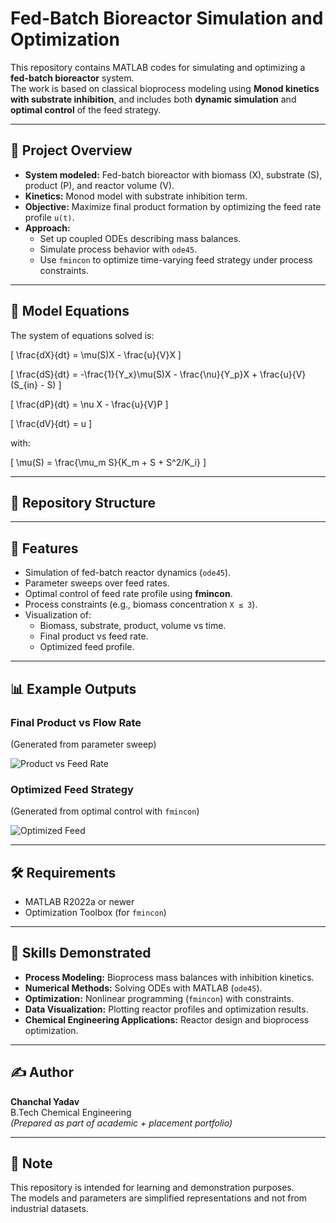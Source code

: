 # Fed-Batch Bioreactor Simulation and Optimization

This repository contains MATLAB codes for simulating and optimizing a **fed-batch bioreactor** system.  
The work is based on classical bioprocess modeling using **Monod kinetics with substrate inhibition**, and includes both **dynamic simulation** and **optimal control** of the feed strategy.

---

## 📌 Project Overview

- **System modeled:** Fed-batch bioreactor with biomass (X), substrate (S), product (P), and reactor volume (V).
- **Kinetics:** Monod model with substrate inhibition term.
- **Objective:** Maximize final product formation by optimizing the feed rate profile `u(t)`.
- **Approach:**
  - Set up coupled ODEs describing mass balances.
  - Simulate process behavior with `ode45`.
  - Use `fmincon` to optimize time-varying feed strategy under process constraints.

---

## 🧮 Model Equations

The system of equations solved is:

\[
\frac{dX}{dt} = \mu(S)X - \frac{u}{V}X
\]

\[
\frac{dS}{dt} = -\frac{1}{Y_x}\mu(S)X - \frac{\nu}{Y_p}X + \frac{u}{V}(S_{in} - S)
\]

\[
\frac{dP}{dt} = \nu X - \frac{u}{V}P
\]

\[
\frac{dV}{dt} = u
\]

with:

\[
\mu(S) = \frac{\mu_m S}{K_m + S + S^2/K_i}
\]

---

## 📂 Repository Structure

---

## 🚀 Features

- Simulation of fed-batch reactor dynamics (`ode45`).
- Parameter sweeps over feed rates.
- Optimal control of feed rate profile using **fmincon**.
- Process constraints (e.g., biomass concentration `X ≤ 3`).
- Visualization of:
  - Biomass, substrate, product, volume vs time.
  - Final product vs feed rate.
  - Optimized feed profile.

---

## 📊 Example Outputs

### Final Product vs Flow Rate
(Generated from parameter sweep)

![Product vs Feed Rate](plots/final_product_vs_feed.png)

### Optimized Feed Strategy
(Generated from optimal control with `fmincon`)

![Optimized Feed](plots/optimized_feed_profile.png)

---

## 🛠️ Requirements

- MATLAB R2022a or newer
- Optimization Toolbox (for `fmincon`)

---

## 📖 Skills Demonstrated

- **Process Modeling:** Bioprocess mass balances with inhibition kinetics.
- **Numerical Methods:** Solving ODEs with MATLAB (`ode45`).
- **Optimization:** Nonlinear programming (`fmincon`) with constraints.
- **Data Visualization:** Plotting reactor profiles and optimization results.
- **Chemical Engineering Applications:** Reactor design and bioprocess optimization.

---

## ✍️ Author

**Chanchal Yadav**  
B.Tech Chemical Engineering  
*(Prepared as part of academic + placement portfolio)*

---

## 📌 Note

This repository is intended for learning and demonstration purposes.  
The models and parameters are simplified representations and not from industrial datasets.


